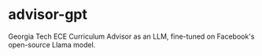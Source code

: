 # advisor-gpt
Georgia Tech ECE Curriculum Advisor as an LLM, fine-tuned on Facebook's 
open-source Llama model.
